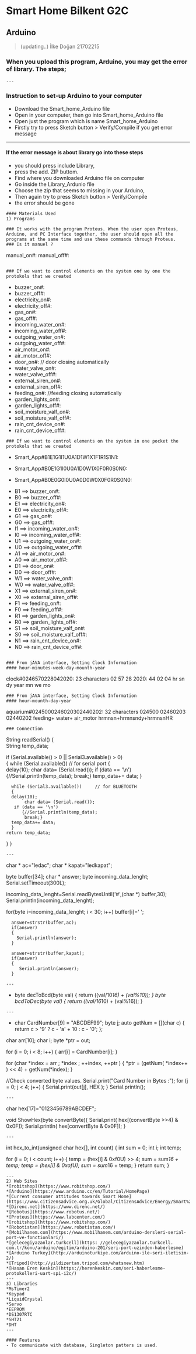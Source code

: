 # Smart Home Bilkent G2C
## Arduino
> (updating..)
İlke Doğan	21702215

### When you upload this program, Arduino, you may get the error of library. The steps;
```
---
```
### Instruction to set-up Arduino to your computer
- Download the Smart_home_Arduino file
- Open in your computer, then go into Smart_home_Arduino file
- Open just the program which is name Smart_home_Arduino 
- Firstly try to press Sketch button > Verify/Compile if you get error message

***
#### If the error message is about library go into these steps
- you should press include Library,
- press the add. ZIP buttom. 
- Find where you downloaded Arduino file on computer
- Go inside the Library_Ardunio file
- Choose the zip that seems to missing in your Arduino, 
- Then again  try to press Sketch button > Verify/Compile
- the error should be gone 
```
#### Materials Used
1) Programs
 
### It works with the program Proteus. When the user open Proteus, Arduino, and PC Interface together, the user should open all the programs at the same time and use these commands through Proteus.
### Is it manuel ?

```
manual_on#:
manual_off#:
```

### If we want to control elements on the system one by one the protokols that we created
```
* buzzer_on#:
* buzzer_off#:
* electricity_on#:
* electricity_off#:
* gas_on#:
* gas_off#:
* incoming_water_on#:
* incoming_water_off#:
* outgoing_water_on#:
* outgoing_water_off#:
* air_motor_on#:
* air_motor_off#:
* door_on#:   		 // door closing automatically
* water_valve_on#: 
* water_valve_off#:
* external_siren_on#:
* external_siren_off#:
* feeding_on#:		 //feeding closing automatically
* garden_lights_on#:
* garden_lights_off#:
* soil_moisture_valf_on#:
* soil_moisture_valf_off#:
* rain_cnt_device_on#:
* rain_cnt_device_off#:
```
### If we want to control elements on the system in one pocket the protokols that we created

```
* Smart_App#B1E1G1I1U0A1D1W1X1F1R1S1N1:

* Smart_App#B0E1G1I0U0A1D0W1X0F0R0S0N0:

* Smart_App#B0E0G0I0U0A0D0W0X0F0R0S0N0:

- B1 ==> buzzer_on#:
- B0 ==> buzzer_off#:
- E1 ==> electricity_on#:
- E0 ==> electricity_off#:
- G1 ==> gas_on#:
- G0 ==> gas_off#:
- I1 ==> incoming_water_on#:
- I0 ==> incoming_water_off#:
- U1 ==> outgoing_water_on#:
- U0 ==> outgoing_water_off#:
- A1 ==> air_motor_on#:
- A0 ==> air_motor_off#:
- D1 ==> door_on#:
- D0 ==> door_off#:
- W1 ==> water_valve_on#:
- W0 ==> water_valve_off#:
- X1 ==> external_siren_on#:
- X0 ==> external_siren_off#:
- F1 ==> feeding_on#:
- F0 ==> feeding_off#:
- R1 ==> garden_lights_on#:
- R0 ==> garden_lights_off#:
- S1 ==> soil_moisture_valf_on#:
- S0 ==> soil_moisture_valf_off#: 
- N1 ==> rain_cnt_device_on#:
- N0 ==> rain_cnt_device_off#: 
```

### From jAVA interface, Setting Clock Information
#### hour-minutes-week-day-mounth-year 
```
clock#0246570228042020:   23 characters
      02  57  28  2020:
        44  02  04 
      hr  sn  dy  year
        mn  we  mo
```
### From jAVA interface, Setting Clock Information
#### hour-mounth-day-year 
```
aquarium#0245000246020302440202: 32 characters
         024500 
               02460203
                       02440202
        feeding+ water+ air_motor
         hrmnsn+hrmnsndy+hrmnsnHR
```
### Connection
```
String readSerial()
{   
    String temp_data;   

if (Serial.available() > 0 || Serial3.available() > 0)   
  {
     while (Serial.available())       // for serial port
      {  
      delay(10); 
           char data= (Serial.read());
       if (data == '\n') 
          {//Serial.println(temp_data);
           break;} 
      temp_data+= data; 
      }  
      
      while (Serial3.available())     // for BLUETOOTH 
      {  
      delay(10); 
           char data= (Serial.read());
       if (data == '\n') 
          {//Serial.println(temp_data);
           break;} 
      temp_data+= data; 
      }  
    return temp_data;
  }
}
```
---
```
  char * ac="ledac";
  char * kapat="ledkapat";
  
  byte buffer[34];
  char * answer;
  byte incoming_data_lenght;
  Serial.setTimeout(300L);
  
  incoming_data_lenght=Serial.readBytesUntil('#',(char *) buffer,30);
  Serial.println(incoming_data_lenght);
  
  for(byte i=incoming_data_lenght; i < 30; i++)
      buffer[i]=' ';

      answer=strstr(buffer,ac);
      if(answer)
      {
        Serial.println(answer);
      }
      
      answer=strstr(buffer,kapat);
      if(answer)
      {
         Serial.println(answer);
      }
```
---
```
  * byte decToBcd(byte val) {
  return ((val/10*16) + (val%10));
}
byte bcdToDec(byte val) {
  return ((val/16*10) + (val%16));
}
```
---
```
  * char CardNumber[9] = "ABCDEF99";
byte j;
auto getNum = [](char c)
{
  return c > '9' ? c - 'a' + 10 : c - '0';
};

char arr[10];
char i;
byte *ptr = out;

for (i = 0; i < 8; i++)
{
  arr[i] = CardNumber[i];
}

for (char *index = arr ; *index ; ++index, ++ptr )
{
  *ptr = (getNum( *index++ ) << 4) + getNum(*index);
}

//Check converted byte values.
Serial.print("Card Number in Bytes :");
for (j = 0; j < 4; j++)
{
  Serial.print(out[j], HEX );
}
Serial.println();
```
---
```
 char hex[17]="0123456789ABCDEF";

void ShowHex(byte convertByte){
  Serial.print( hex[(convertByte >>4) & 0x0F]);
  Serial.println( hex[convertByte & 0x0F]);
}
```
---
```
   int hex_to_int(unsigned char hex[], int count)
{
int sum = 0;
int i;
int temp;

for (i = 0; i < count; i++)
{
temp = (hex[i] & 0xf0U) >> 4;
sum = sum*16 + temp;
temp = (hex[i] & 0xofU);
sum = sum*16 + temp;
}
return sum;
}
```
---
2) Web Sites
*[robitshop](https://www.robitshop.com/) 
*[Arduino](https://www.arduino.cc/en/Tutorial/HomePage)
*[Current consumer attitudes towards Smart Home](https://www.citizensadvice.org.uk/Global/CitizensAdvice/Energy/Smart%20homes%20final%20report%20(new%20Traverse%20logo).pdf)
*[Direnc.net](https://www.direnc.net/) 
*[Robotus](https://www.robotus.net/)
*[Proteus](https://www.labcenter.com/) 
*[robitshop](https://www.robitshop.com/) 
*[Robotistan](https://www.robotistan.com/)
*[Mobilhanem.com](https://www.mobilhanem.com/arduino-dersleri-serial-port-ve-fonctionlari/)
*[gelecegiyazanlar.turkcell](https: //gelecegiyazanlar.turkcell. com.tr/konu/arduino/egitim/arduino-201/seri-port-uzinden-haberlesme) 
*[Arduino Turkey](http://arduinoturkiye.com/arduino-ile-seri-iletisim-2/)
*[Tripod](http://yildizertan.tripod.com/whatsnew.htm)
*[Hasan Eren Keskin](https://herenkeskin.com/seri-haberlesme-protokolleri-uart-spi-i2c/)
---
3) Libraries
*MsTimer2
*Keypad
*LiquidCrystal
*Servo
*EEPROM
*DS1307RTC
*SHT21
*DHT
---
```
```
#### Features
- To communicate with database, Singleton patters is used.
```
